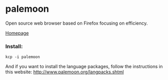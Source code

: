 # palemoon

Open source web browser based on Firefox focusing on efficiency.

[Homepage](https://www.palemoon.org/)

### Install:
```
kcp -i palemoon
```

And if you want to install the language packages, follow the instructions in this website:
http://www.palemoon.org/langpacks.shtml
